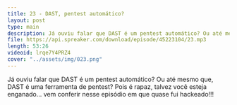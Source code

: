 ```yaml
---
title: 23 - DAST, pentest automático?
layout: post
type: main
description: Já ouviu falar que DAST é um pentest automático? Ou até mesmo que, DAST é uma ferramenta de pentest? Pois é rapaz, talvez você esteja enganado... vem conferir nesse episódio em que quase fui hackeado!!!
file: https://api.spreaker.com/download/episode/45223104/23.mp3
length: 53:26
videoid: lrqe7Y4PRZ4
cover: "../assets/img/023.png"
---
```


Já ouviu falar que DAST é um pentest automático? Ou até mesmo que, DAST é uma ferramenta de pentest? Pois é rapaz, talvez você esteja enganado... vem conferir nesse episódio em que quase fui hackeado!!!